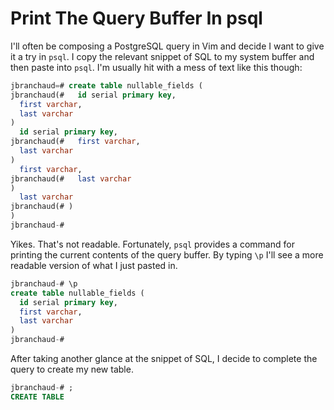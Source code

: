 # Print The Query Buffer In psql

I'll often be composing a PostgreSQL query in Vim and decide I want to give
it a try in `psql`. I copy the relevant snippet of SQL to my system buffer
and then paste into `psql`. I'm usually hit with a mess of text like this
though:

```sql
jbranchaud=# create table nullable_fields (
jbranchaud(#   id serial primary key,
  first varchar,
  last varchar
)
  id serial primary key,
jbranchaud(#   first varchar,
  last varchar
)
  first varchar,
jbranchaud(#   last varchar
)
  last varchar
jbranchaud(# )
)
jbranchaud-#
```

Yikes. That's not readable. Fortunately, `psql` provides a command for
printing the current contents of the query buffer. By typing `\p` I'll see a
more readable version of what I just pasted in.

```sql
jbranchaud-# \p
create table nullable_fields (
  id serial primary key,
  first varchar,
  last varchar
)
jbranchaud-#
```

After taking another glance at the snippet of SQL, I decide to complete the
query to create my new table.

```sql
jbranchaud-# ;
CREATE TABLE
```
